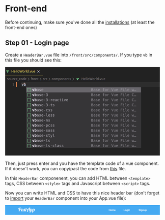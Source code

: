 # Front-end

Before continuing, make sure you've done all the [installations](https://github.com/TristanB12/postApp_workshop/blob/master/Installations.md) (at least the front-end ones)

## Step 01 - Login page

Create a `HeaderBar.vue` file into `/front/src/components/`. If you type `vb` in this file you should see this:

![plot](https://github.com/TristanB12/postApp_workshop/blob/master/asides/images/vuevb.png)

Then, just press enter and you have the template code of a vue component. If it doesn't work, you can copy/past the code from [this](https://github.com/TristanB12/postApp_workshop/blob/master/asides/content/TemplateCode.vue) file.

In this `HeaderBar` componenent, you can add HTML between `<template>` tags, CSS between `<style>` tags and Javascript between `<script>` tags.

Now you can write HTML and CSS to have this nice header bar (don't forget to [import](https://vuejs.org/v2/guide/components-registration.html#Local-Registration-in-a-Module-System) your `HeaderBar` component into your App.vue file):

![plot](https://github.com/TristanB12/postApp_workshop/blob/master/asides/images/headerbar.png)



